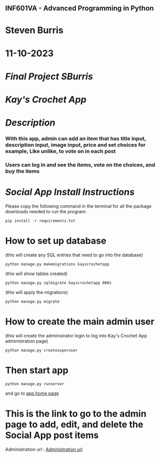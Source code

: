 ## INF601VA - Advanced Programming in Python
# Steven Burris
# 11-10-2023
# *Final Project SBurris*
# *Kay's Crochet App*

# *Description*
### With this app, admin can add an item that has title input, description input, image input, price and set choices for example, Like unlike, to vote on in each post
### Users can log in and see the items, vote on the choices, and buy the items
# *Social App Install Instructions*
Please copy the following command in the terminal for all the package downloads needed to run the program:
```
pip install -r requirements.txt
```

# How to set up database
(this will create any SQL entries that need to go into the database)
```
python manage.py makemigrations kayscrochetapp
```
(this will show tables created)
```
python manage.py sqlmigrate kayscrochetapp 0001
```
(this will apply the migrations)
```
python manage.py migrate
```

# How to create the main admin user
(this will create the administrator login to log into Kay's Crochet App administration page)
```
python manage.py createsuperuser
```

# Then start app
```
python manage.py runserver
``` 
and go to [ app home page](http://127.0.0.1:8000)

# This is the link to go to the admin page to add, edit, and delete the Social App post items
Administration url : [Administration url](http://127.0.0.1:8000/admin)
